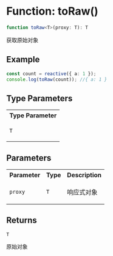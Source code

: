 # Function: toRaw()

```ts
function toRaw<T>(proxy: T): T
```

获取原始对象

## Example

```ts
const count = reactive({ a: 1 });
console.log(toRaw(count)); //{ a: 1 }
```

## Type Parameters

<table>
<tr>
<th>Type Parameter</th>
</tr>
<tr>
<td>

`T`

</td>
</tr>
</table>

## Parameters

<table>
<tr>
<th>Parameter</th>
<th>Type</th>
<th>Description</th>
</tr>
<tr>
<td>

`proxy`

</td>
<td>

`T`

</td>
<td>

响应式对象

</td>
</tr>
</table>

## Returns

`T`

原始对象
